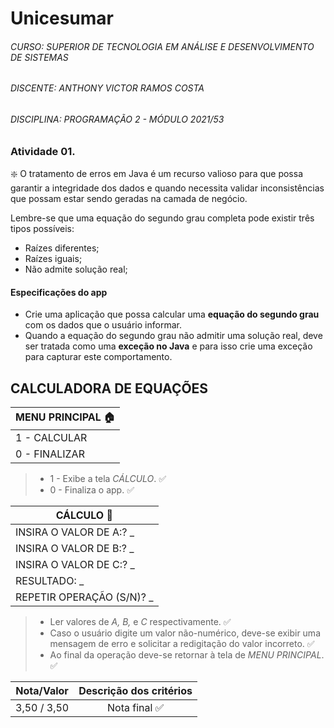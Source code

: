 # Unicesumar
###### CURSO: _SUPERIOR DE TECNOLOGIA EM ANÁLISE E DESENVOLVIMENTO DE SISTEMAS_
###### DISCENTE: _ANTHONY VICTOR RAMOS COSTA_
###### DISCIPLINA: _PROGRAMAÇÃO 2 - MÓDULO 2021/53_

### Atividade 01.

❇️ O tratamento de erros em Java é um recurso valioso para que possa garantir a integridade dos dados e quando necessita validar inconsistências que possam estar sendo geradas na camada de negócio.


Lembre-se que uma equação do segundo grau completa pode existir três tipos possíveis:
- Raízes diferentes;
- Raízes iguais;
- Não admite solução real;
 

#### Especificações do app
- Crie uma aplicação que possa calcular uma **equação do segundo grau** com os dados que o usuário informar.
- Quando a equação do segundo grau não admitir uma solução real, deve ser tratada como uma **exceção no Java** e para isso crie uma exceção para capturar este comportamento.

CALCULADORA DE EQUAÇÕES
-

| MENU PRINCIPAL 🏠
|-|
| 1 - CALCULAR
| 0 - FINALIZAR

>- 1 - Exibe a tela *CÁLCULO*. ✅
>- 0 - Finaliza o app. ✅

| CÁLCULO 🧮
|-|
| INSIRA O VALOR DE A:? _
| INSIRA O VALOR DE B:? _
| INSIRA O VALOR DE C:? _
| RESULTADO: _
| REPETIR OPERAÇÃO (S/N)? _

>- Ler valores de _A, B,_ e _C_ respectivamente. ✅
>- Caso o usuário digite um valor não-numérico, deve-se exibir uma mensagem de erro e solicitar a redigitação do valor incorreto. ✅
>- Ao final da operação deve-se retornar à tela de *MENU PRINCIPAL*. ✅

| Nota/Valor | Descrição dos critérios |
|---------|:---------------:
| 3,50 / 3,50 | Nota final ✅
